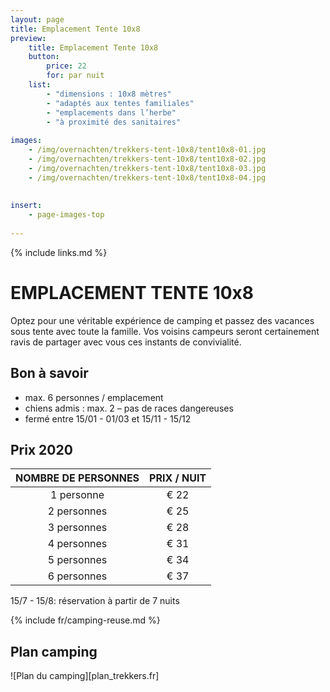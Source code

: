 ```yaml
---
layout: page
title: Emplacement Tente 10x8
preview: 
    title: Emplacement Tente 10x8
    button:
        price: 22
        for: par nuit
    list:
        - "dimensions : 10x8 mètres"
        - "adaptés aux tentes familiales"
        - "emplacements dans l’herbe"
        - "à proximité des sanitaires"
       
images:
    - /img/overnachten/trekkers-tent-10x8/tent10x8-01.jpg
    - /img/overnachten/trekkers-tent-10x8/tent10x8-02.jpg
    - /img/overnachten/trekkers-tent-10x8/tent10x8-03.jpg
    - /img/overnachten/trekkers-tent-10x8/tent10x8-04.jpg
    
    
insert:
    - page-images-top
    
---
```


{% include links.md %}

# EMPLACEMENT TENTE 10x8

Optez pour une véritable expérience de camping et passez des vacances sous tente avec toute la famille. Vos voisins campeurs seront certainement ravis de partager avec vous ces instants de convivialité. 

## Bon à savoir

- max. 6 personnes / emplacement
- chiens admis : max. 2 – pas de races dangereuses
- fermé entre 15/01 - 01/03 et 15/11 - 15/12

## Prix 2020

NOMBRE DE PERSONNES | PRIX / NUIT     
:------------------:|:-----------:|
1 personne          |€ 22             
2 personnes         |€ 25                   
3 personnes         |€ 28      
4 personnes         |€ 31
5 personnes         |€ 34
6 personnes         |€ 37
      

15/7 - 15/8: réservation à partir de 7 nuits

{% include fr/camping-reuse.md %}

## Plan camping

![Plan du camping][plan_trekkers.fr]